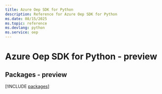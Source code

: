 ```yaml
---
title: Azure Oep SDK for Python
description: Reference for Azure Oep SDK for Python
ms.date: 08/15/2025
ms.topic: reference
ms.devlang: python
ms.service: oep
---
```

# Azure Oep SDK for Python - preview
## Packages - preview
[!INCLUDE [packages](oep-index.md)]